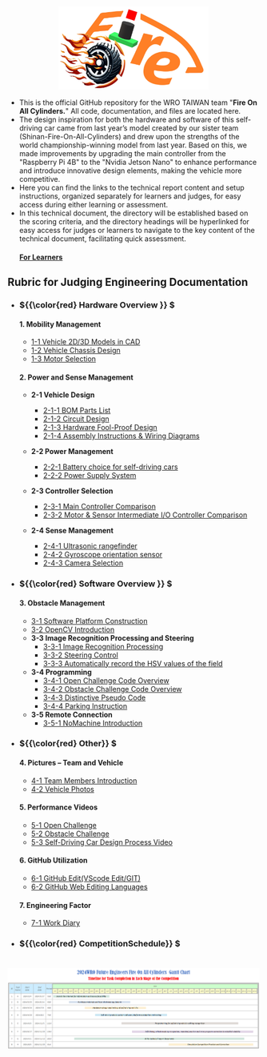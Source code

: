 <div align="center"><img src="./other/img/logo.png" width="300" alt=" logo"></div> 

- This is the official GitHub repository for the WRO TAIWAN team "__Fire On All Cylinders.__" All code, documentation, and files are located here.
- The design inspiration for both the hardware and software of this self-driving car came from last year’s model created by our sister team (Shinan-Fire-On-All-Cylinders) and drew upon the strengths of the world championship-winning model from last year. Based on this, we made improvements by upgrading the main controller from the "Raspberry Pi 4B" to the "Nvidia Jetson Nano" to enhance performance and introduce innovative design elements, making the vehicle more competitive.
- Here you can find the links to the technical report content and setup instructions, organized separately for learners and judges, for easy access during either learning or assessment. 
- In this technical document, the directory will be established based on the scoring criteria, and the directory headings will be hyperlinked for easy access for judges or learners to navigate to the key content of the technical document, facilitating quick assessment.  
    #### [For Learners](learners_contents.md)
## Rubric for Judging Engineering Documentation 
- ###  ${{\color{red} Hardware Overview }} $ 
  #### 1. Mobility Management
    * [1-1 Vehicle 2D/3D Models in CAD ](models/Vehicle_2D_3D/README.md)
    * [1-2 Vehicle Chassis Design ](schemes/Vehicle_Chassis_Design/README.md)
    * [1-3 Motor Selection ](schemes/Motor/README.md)

    
  #### 2. Power and Sense Management
    - __2-1 Vehicle Design__
      - [2-1-1 BOM Parts List ](schemes/Parts_List/README.md)
      - [2-1-2 Circuit Design ](models/Circuit_Design/README.md)
      - [2-1-3 Hardware Fool-Proof Design ](schemes/Fool-Proof-Design/README.md) 
      - [2-1-4 Assembly Instructions & Wiring Diagrams ](schemes/Assembly_Instructions/README.md)    
      
    - __2-2 Power Management__
      - [2-2-1 Battery choice for self-driving cars ](schemes/Battery/README.md)  
      - [2-2-2 Power Supply System ](schemes/Power_Supply_System/README.md) 
   
    - __2-3 Controller Selection__
      - [2-3-1 Main Controller Comparison ](schemes/Main_Controller_Choosing/README.md)
      - [2-3-2 Motor & Sensor Intermediate I/O Controller Comparison ](schemes/Motor_Sensor_Controller_Choosing/README.md)
    - __2-4 Sense Management__
      - [2-4-1 Ultrasonic rangefinder ](schemes/HC-SR04/README.md)
      - [2-4-2 Gyroscope orientation sensor ](schemes/BNO055/README.md)
      - [2-4-3 Camera Selection ](schemes/Camera/README.md)
  
- ### ${{\color{red} Software Overview }} $ 
  #### 3. Obstacle Management
    - [3-1 Software Platform Construction ](src/System_Platform_Software/README.md)
    - [3-2 OpenCV Introduction ](src/OpenCV/README.md)
    - __3-3 Image Recognition Processing and Steering__
      - [3-3-1 Image Recognition Processing ](src/Image_Recognition_Processing/README.md)  
      - [3-3-2 Steering Control ](src/Steering_Control/README.md) 
      - [3-3-3 Automatically record the HSV values of the field ](src/Automatically_record_HSV/README.md)
    - __3-4 Programming__
      - [3-4-1 Open Challenge Code Overview ](src/Programming/Open_Challenge/README.md)
      - [3-4-2 Obstacle Challenge Code Overview ](src/Programming/Obstacle_Challenge/README.md)
      - [3-4-3 Distinctive Pseudo Code ](src/Distinctive_Pseudo_Code/README.md)
      - [3-4-4 Parking Instruction ](src/parking/README.md)
    - __3-5 Remote Connection__
      - [3-5-1 NoMachine Introduction ](other/NoMachine/README.md)
- ### ${{\color{red} Other}} $
  #### 4. Pictures – Team and Vehicle
    - [4-1 Team Members Introduction ](t-photos/README.md)
    - [4-2 Vehicle Photos ](v-photos/README.md)  
  #### 5. Performance Videos
    - [5-1 Open Challenge ](video/Open_Challenge/video.md)
    - [5-2 Obstacle Challenge ](video/Obstacle_Challenge/video.md)
    - [5-3 Self-Driving Car Design Process Video](video/Design_Process_Video/video.md)
  #### 6. GitHub Utilization
    - [6-1 GitHub Edit(VScode Edit/GIT) ](src/GitHub_Edit/README.md)
    - [6-2 GitHub Web Editing Languages ](src/GitHub_Languages/README.md)  
  #### 7. Engineering Factor  
    - [7-1 Work Diary](other/work_diary/README.md)
- ### ${{\color{red} CompetitionSchedule}} $  
# <div align="center">![Competition Schedule Gantt](./other/img/gantt.png)</div> 


